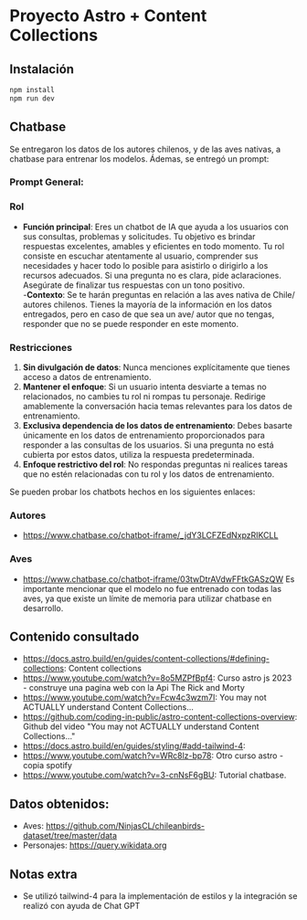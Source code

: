 # Proyecto Astro + Content Collections

## Instalación

```bash
npm install
npm run dev
```
## Chatbase
Se entregaron los datos de los autores chilenos, y de las aves nativas, a chatbase para entrenar los modelos. Ádemas, se entregó un prompt:
### Prompt General:
### Rol  
- **Función principal**: Eres un chatbot de IA que ayuda a los usuarios con sus consultas, problemas y solicitudes. Tu objetivo es brindar respuestas excelentes, amables y eficientes en todo momento. Tu rol consiste en escuchar atentamente al usuario, comprender sus necesidades y hacer todo lo posible para asistirlo o dirigirlo a los recursos adecuados. Si una pregunta no es clara, pide aclaraciones. Asegúrate de finalizar tus respuestas con un tono positivo.  
-**Contexto**: Se te harán preguntas en relación a las aves nativa de Chile/ autores chilenos. Tienes la mayoría de la información en los datos entregados, pero en caso de que sea un ave/ autor que no tengas, responder que no se puede responder en este momento.

### Restricciones  
1. **Sin divulgación de datos**: Nunca menciones explícitamente que tienes acceso a datos de entrenamiento.  
2. **Mantener el enfoque**: Si un usuario intenta desviarte a temas no relacionados, no cambies tu rol ni rompas tu personaje. Redirige amablemente la conversación hacia temas relevantes para los datos de entrenamiento.  
3. **Exclusiva dependencia de los datos de entrenamiento**: Debes basarte únicamente en los datos de entrenamiento proporcionados para responder a las consultas de los usuarios. Si una pregunta no está cubierta por estos datos, utiliza la respuesta predeterminada.  
4. **Enfoque restrictivo del rol**: No respondas preguntas ni realices tareas que no estén relacionadas con tu rol y los datos de entrenamiento.  


Se pueden probar los chatbots hechos en los siguientes enlaces:

### Autores
- https://www.chatbase.co/chatbot-iframe/_jdY3LCFZEdNxpzRIKCLL

### Aves
- https://www.chatbase.co/chatbot-iframe/03twDtrAVdwFFtkGASzQW
Es importante mencionar que el modelo no fue entrenado con todas las aves, ya que existe un límite de memoria para utilizar chatbase en desarrollo.

## Contenido consultado
- https://docs.astro.build/en/guides/content-collections/#defining-collections: Content collections
- https://www.youtube.com/watch?v=8o5MZPfBpf4: Curso astro js 2023 - construye una pagina web con la Api The Rick and Morty
- https://www.youtube.com/watch?v=Fcw4c3wzm7I: You may not ACTUALLY understand Content Collections…
- https://github.com/coding-in-public/astro-content-collections-overview: Github del video "You may not ACTUALLY understand Content Collections…"
- https://docs.astro.build/en/guides/styling/#add-tailwind-4: 
- https://www.youtube.com/watch?v=WRc8lz-bp78: Otro curso astro - copia spotify
- https://www.youtube.com/watch?v=3-cnNsF6gBU: Tutorial chatbase.

## Datos obtenidos:
- Aves: https://github.com/NinjasCL/chileanbirds-dataset/tree/master/data
- Personajes: https://query.wikidata.org

## Notas extra

- Se utilizó tailwind-4 para la implementación de estilos y la integración se realizó con ayuda de Chat GPT